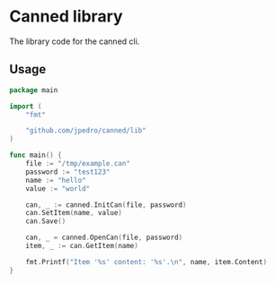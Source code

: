 # Canned library

The library code for the canned cli.


## Usage

```go
package main

import (
	"fmt"

	"github.com/jpedro/canned/lib"
)

func main() {
	file := "/tmp/example.can"
	password := "test123"
	name := "hello"
	value := "world"

	can, _ := canned.InitCan(file, password)
	can.SetItem(name, value)
	can.Save()

	can, _ = canned.OpenCan(file, password)
	item, _ := can.GetItem(name)

	fmt.Printf("Item '%s' content: '%s'.\n", name, item.Content)
}
```

